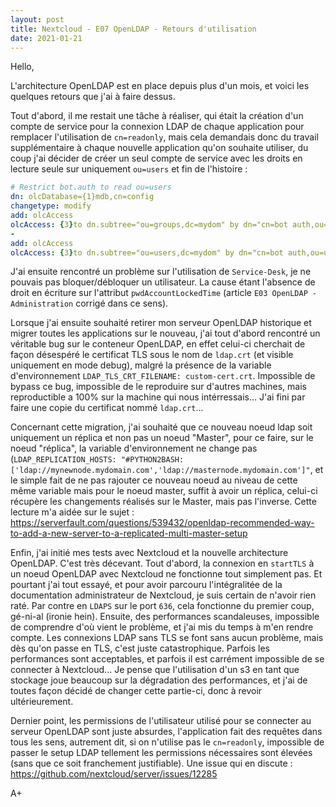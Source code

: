 ```yaml
---
layout: post
title: Nextcloud - E07 OpenLDAP - Retours d'utilisation
date: 2021-01-21
---
```


Hello,

L'architecture OpenLDAP est en place depuis plus d'un mois, et voici les quelques retours que j'ai à faire dessus.

Tout d'abord, il me restait une tâche à réaliser, qui était la création d'un compte de service pour la connexion LDAP de chaque application pour remplacer l'utilisation de `cn=readonly`, mais cela demandais donc du travail supplémentaire à chaque nouvelle application qu'on souhaite utiliser, du coup j'ai décider de créer un seul compte de service avec les droits en lecture seule sur uniquement `ou=users` et fin de l'histoire :

```yaml
# Restrict bot.auth to read ou=users
dn: olcDatabase={1}mdb,cn=config
changetype: modify
add: olcAccess
olcAccess: {3}to dn.subtree="ou=groups,dc=mydom" by dn="cn=bot auth,ou=users,dc=mydom" read by * break
-
add: olcAccess
olcAccess: {3}to dn.subtree="ou=users,dc=mydom" by dn="cn=bot auth,ou=users,dc=mydom" read by * break
```

J'ai ensuite rencontré un problème sur l'utilisation de `Service-Desk`, je ne pouvais pas bloquer/débloquer un utilisateur. La cause étant l'absence de droit en écriture sur l'attribut `pwdAccountLockedTime` (article `E03 OpenLDAP - Administration` corrigé dans ce sens).

Lorsque j'ai ensuite souhaité retirer mon serveur OpenLDAP historique et migrer toutes les applications sur le nouveau, j'ai tout d'abord rencontré un véritable bug sur le conteneur OpenLDAP, en effet celui-ci cherchait de façon désespéré le certificat TLS sous le nom de `ldap.crt` (et visible uniquement en mode debug), malgré la présence de la variable d'environnement `LDAP_TLS_CRT_FILENAME: custom-cert.crt`. Impossible de bypass ce bug, impossible de le reproduire sur d'autres machines, mais reproductible a 100% sur la machine qui nous intérressais... J'ai fini par faire une copie du certificat nommé `ldap.crt`...

Concernant cette migration, j'ai souhaité que ce nouveau noeud ldap soit uniquement un réplica et non pas un noeud "Master", pour ce faire, sur le noeud "réplica", la variable d'environnement ne change pas (`LDAP_REPLICATION_HOSTS: "#PYTHON2BASH:['ldap://mynewnode.mydomain.com','ldap://masternode.mydomain.com']"`, et le simple fait de ne pas rajouter ce nouveau noeud au niveau de cette même variable mais pour le noeud master, suffit à avoir un réplica, celui-ci récupère les changements réalisés sur le Master, mais pas l'inverse.
Cette lecture m'a aidée sur le sujet : <https://serverfault.com/questions/539432/openldap-recommended-way-to-add-a-new-server-to-a-replicated-multi-master-setup>

Enfin, j'ai initié mes tests avec Nextcloud et la nouvelle architecture OpenLDAP. C'est très décevant. Tout d'abord, la connexion en `startTLS` à un noeud OpenLDAP avec Nextcloud ne fonctionne tout simplement pas. Et pourtant j'ai tout essayé, et pour avoir parcouru l'intégralitée de la documentation administrateur de Nextcloud, je suis certain de n'avoir rien raté. Par contre en `LDAPS` sur le port `636`, cela fonctionne du premier coup, gé-ni-al (ironie hein). Ensuite, des performances scandaleuses, impossible de comprendre d'où vient le problème, et j'ai mis du temps à m'en rendre compte. Les connexions LDAP sans TLS se font sans aucun problème, mais dès qu'on passe en TLS, c'est juste catastrophique. Parfois les performances sont acceptables, et parfois il est carrément impossible de se connecter à Nextcloud... Je pense que l'utilisation d'un s3 en tant que stockage joue beaucoup sur la dégradation des performances, et j'ai de toutes façon décidé de changer cette partie-ci, donc à revoir ultérieurement.

Dernier point, les permissions de l'utilisateur utilisé pour se connecter au serveur OpenLDAP sont juste absurdes, l'application fait des requêtes dans tous les sens, autrement dit, si on n'utilise pas le `cn=readonly`, impossible de passer le setup LDAP tellement les permissions nécessaires sont élevées (sans que ce soit franchement justifiable). Une issue qui en discute : <https://github.com/nextcloud/server/issues/12285>

A+
